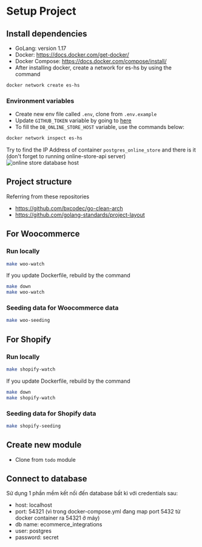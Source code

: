 # Setup Project

## Install dependencies

- GoLang: version 1.17
- Docker: https://docs.docker.com/get-docker/
- Docker Compose: https://docs.docker.com/compose/install/
- After installing docker, create a network for es-hs by using the command

```bash
docker network create es-hs
```

### Environment variables

- Create new env file called `.env`, clone from `.env.example`
- Update `GITHUB_TOKEN` variable by going to [here](https://github.com/settings/tokens)
- To fill the `DB_ONLINE_STORE_HOST` variable, use the commands below:

```bash
docker network inspect es-hs
```

Try to find the IP Address of container `postgres_online_store` and there is it (don't forget to running online-store-api server)
![online store database host](https://s3-ap-southeast-1.amazonaws.com/gemtickets/production/dashboard/b06de924-a8ce-47fe-850f-7a16fb9002a1.png)

## Project structure

Referring from these repositories

- https://github.com/bxcodec/go-clean-arch
- https://github.com/golang-standards/project-layout

## For Woocommerce

### Run locally

```bash
make woo-watch
```

If you update Dockerfile, rebuild by the command

```bash
make down
make woo-watch
```

### Seeding data for Woocommerce data

```bash
make woo-seeding
```

## For Shopify

### Run locally

```bash
make shopify-watch
```

If you update Dockerfile, rebuild by the command

```bash
make down
make shopify-watch
```

### Seeding data for Shopify data

```bash
make shopify-seeding
```

## Create new module

- Clone from `todo` module

## Connect to database
Sử dụng 1 phần mềm kết nối đến database bất kì với credentials sau:
- host: localhost
- port: 54321 (vì trong docker-compose.yml đang map port 5432 từ docker container ra 54321 ở máy)
- db name: ecommerce_integrations
- user: postgres
- password: secret
